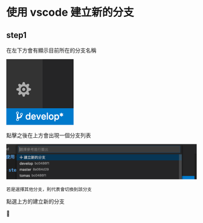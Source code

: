 # 使用 vscode 建立新的分支

## step1

在左下方會有顯示目前所在的分支名稱

![image](../imgs/branch.png)

點擊之後在上方會出現一個分支列表

![image](../imgs/branchlist.png)

```
若是選擇其他分支，則代表會切換到該分支
```

點選上方的建立新的分支

